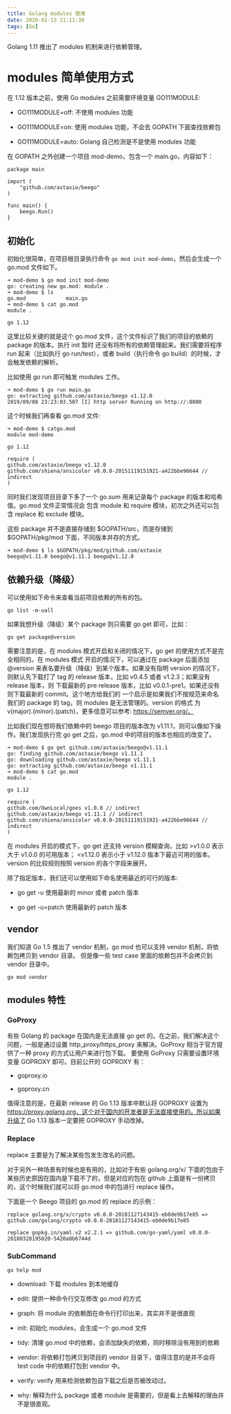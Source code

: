 ```yaml
---
title: Golang modules 使用
date: 2020-02-13 21:11:30
tags: [Go]
---
```



Golang 1.11 推出了 modules 机制来进行依赖管理。


# modules 简单使用方式

在 1.12 版本之前，使用 Go modules 之前需要环境变量 GO111MODULE:

* GO111MODULE=off: 不使用 modules 功能

* GO111MODULE=on: 使用 modules 功能，不会去 GOPATH 下面查找依赖包

* GO111MODULE=auto: Golang 自己检测是不是使用 modules 功能

在 GOPATH 之外创建一个项目 mod-demo，包含一个 main.go，内容如下：

```
package main

import (
    "github.com/astaxie/beego"
)

func main() {
    beego.Run()
}
```

## 初始化

初始化很简单，在项目根目录执行命令 `go mod init mod-demo`，然后会生成一个 go.mod 文件如下。

```
➜ mod-demo $ go mod init mod-demo
go: creating new go.mod: module .
➜ mod-demo $ ls
go.mod             main.go
➜ mod-demo $ cat go.mod
module .

go 1.12
```

这里比较关键的就是这个 go.mod 文件，这个文件标识了我们的项目的依赖的 package 的版本。执行 init 暂时
还没有将所有的依赖管理起来。我们需要将程序 run 起来（比如执行 go run/test），或者 build（执行命令
go build）的时候，才会触发依赖的解析。

比如使用 go run 即可触发 modules 工作。

```
➜ mod-demo $ go run main.go
go: extracting github.com/astaxie/beego v1.12.0
2019/09/08 23:23:03.507 [I] http server Running on http://:8080
```

这个时候我们再查看 go.mod 文件:

```
➜ mod-demo $ catgo.mod
module mod-demo

go 1.12

require (
github.com/astaxie/beego v1.12.0
github.com/shiena/ansicolor v0.0.0-20151119151921-a422bbe96644 // indirect
)
```

同时我们发现项目目录下多了一个 go.sum 用来记录每个 package 的版本和哈希值。go.mod 文件正常情况会
包含 module 和 require 模块，初次之外还可以包含 replace 和 exclude 模块。

这些 package 并不是直接存储到 $GOPATH/src，而是存储到 $GOPATH/pkg/mod 下面，不同版本并存的方式。

```
➜ mod-demo $ ls $GOPATH/pkg/mod/github.com/astaxie
beego@v1.11.0 beego@v1.11.1 beego@v1.12.0
```


## 依赖升级（降级）

可以使用如下命令来查看当前项目依赖的所有的包。

```
go list -m-uall
```

如果我想升级（降级）某个 package 则只需要 go get 即可，比如：

```
go get package@version
```

需要注意的是，在 modules 模式开启和关闭的情况下，go get 的使用方式不是完全相同的。在 modules 模式
开启的情况下，可以通过在 package 后面添加 @version 来表名要升级（降级）到某个版本。如果没有指明 version
的情况下，则默认先下载打了 tag 的 release 版本，比如 v0.4.5 或者 v1.2.3；如果没有 release 版本，则
下载最新的 pre release 版本，比如 v0.0.1-pre1。如果还没有则下载最新的 commit。这个地方给我们的
一个启示是如果我们不按规范来命名我们的 package 的 tag，则 modules 是无法管理的。version 的格式
为 v(major).(minor).(patch)，更多信息可以参考: https://semver.org/。

比如我们现在想将我们依赖中的 beego 项目的版本改为 v1.11.1，则可以像如下操作。我们发现执行完 go get 
之后，go.mod 中的项目的版本也相应的改变了。

```
➜ mod-demo $ go get github.com/astaxie/beego@v1.11.1
go: finding github.com/astaxie/beego v1.11.1
go: downloading github.com/astaxie/beego v1.11.1
go: extracting github.com/astaxie/beego v1.11.1
➜ mod-demo $ cat go.mod
module .

go 1.12

require (
github.com/OwnLocal/goes v1.0.0 // indirect
github.com/astaxie/beego v1.11.1 // indirect
github.com/shiena/ansicolor v0.0.0-20151119151921-a422bbe96644 // indirect
)
```

在 modules 开启的模式下，go get 还支持 version 模糊查询，比如 >v1.0.0 表示大于 v1.0.0 的可用版本；
<v1.12.0 表示小于 v1.12.0 版本下最近可用的版本。version 的比较规则按照 version 的各个字段来展开。

除了指定版本，我们还可以使用如下命名使用最近的可行的版本:

* go get -u 使用最新的 minor 或者 patch 版本

* go get -u=patch 使用最新的 patch 版本


## vendor

我们知道 Go 1.5 推出了 vendor 机制，go mod 也可以支持 vendor 机制，将依赖包拷贝到 vendor 目录。
但是像一些 test case 里面的依赖包并不会拷贝到 vendor 目录中。

```
go mod vendor
```


## modules 特性


### GoProxy

有些 Golang 的 package 在国内是无法直接 go get 的。在之前，我们解决这个问题，一般是通过设置 http_proxy/https_proxy 来解决。GoProxy 相当于官方提供了一种 proxy 的方式让用户来进行包下载。
要使用 GoProxy 只需要设置环境变量 GOPROXY 即可。目前公开的 GOPROXY 有：

* goproxy.io

* goproxy.cn

值得注意的是，在最新 release 的 Go 1.13 版本中默认将 GOPROXY 设置为 https://proxy.golang.org，这个对于国内的开发者是无法直接使用的。所以如果升级了 Go 1.13 版本一定要把 GOPROXY 手动改掉。


### Replace

replace 主要是为了解决某些包发生改名的问题。

对于另外一种场景有时候也是有用的，比如对于有些 golang.org/x/ 下面的包由于某些历史原因在国内是下载不了的，但是对应的包在 github 上面是有一份拷贝的，这个时候我们就可以将 go.mod 中的包进行 replace 操作。

下面是一个 Beego 项目的 go.mod 的 replace 的示例：

```
replace golang.org/x/crypto v0.0.0-20181127143415-eb0de9b17e85 => github.com/golang/crypto v0.0.0-20181127143415-eb0de9b17e85

replace gopkg.in/yaml.v2 v2.2.1 => github.com/go-yaml/yaml v0.0.0-20180328195020-5420a8b6744d

```


### SubCommand

```
go help mod
```

* download: 下载 modules 到本地缓存

* edit: 提供一种命令行交互修改 go.mod 的方式

* graph: 将 module 的依赖图在命令行打印出来，其实并不是很直观

* init: 初始化 modules，会生成一个 go.mod 文件

* tidy: 清理 go.mod 中的依赖，会添加缺失的依赖，同时移除没有用到的依赖

* vendor: 将依赖打包拷贝到项目的 vendor 目录下，值得注意的是并不会将 test code 中的依赖打包到 vendor 中。

* verify: verify 用来检测依赖包自下载之后是否被改动过。

* why: 解释为什么 package 或者 module 是需要的，但是看上去解释的理由并不是很直观。
